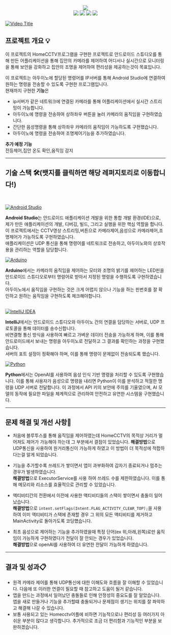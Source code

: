 <div align="center">
<img src="https://capsule-render.vercel.app/api?type=waving&color=gradient&height=350&&section=header&text=HomeCCTV%20AIoT%20project&fontSize=70">
</div>

<div align="center">
<img src="https://img.shields.io/badge/android%20studio-346ac1?style=for-the-badge&logo=android%20studio&logoColor=white">
<img src="https://img.shields.io/badge/IntelliJ_IDEA-000000.svg?style=for-the-badge&logo=intellij-idea&logoColor=white">
<img src="https://img.shields.io/badge/-Arduino-00979D?style=for-the-badge&logo=Arduino&logoColor=white">
<img src="https://img.shields.io/badge/python-3776AB?style=for-the-badge&logo=python&logoColor=white">
</div>

[![Video Title](https://img.youtube.com/vi/shorts/AlVvSRTxmKs/0.jpg)](https://www.youtube.com/watch?v=shorts/AlVvSRTxmKs)


## 프로젝트 개요 💡
이 프로젝트의 HomeCCTV프로그램을 구현한 프로젝트로 안드로이드 스튜디오를 통해 만든 어플리케이션을 통해 집안의 카메라를 제어하여 어디서나 실시간으로 모니터링을 통해 보안을 강화하고 집안의 조명을 제어하여 편리성을 제공하는것이 목표입니다.<br>

이 프로젝트는 아두이노에 할당된 명령어를 IP서버를 통해 Android Studio에 연결하여 원하는 명령을 전송할 수 있도록 구현한 프로그램입니다.<br>
현재까지 구현한 **기능**은<br>
- ip서버가 같은 네트워크에 연결된 카메라를 통해 어플리케이션에서 실시간 스트리밍이 가능합니다.
- 아두이노에 명령을 전송하여 상하좌우 버튼을 눌러 카메라의 움직임을 구현하였습니다.
- 간단한 음성명령을 통해 상하좌우 카메라의 움직임이 가능하도록 구현했습니다.
- 아두이노에 명령을 전송하여 조명제어기능을 추가하였습니다.
  
**추가 예정 기능**<br>
전등제어,집안 온도 확인,움직임 감지

--------------------------------------------

## 기술 스택 🛠️(뱃지를 클릭하면 해당 레퍼지토리로 이동합니다!)
<br>

[![Android Studio](https://img.shields.io/badge/Android_Studio-346ac1?style=for-the-badge&logo=android-studio&logoColor=white)](https://github.com/leeyooseok/HomeCCTVApp-Android.git)

**Android Studio**는 안드로이드 애플리케이션 개발을 위한 통합 개발 환경(IDE)으로, 제가 만든 애플리케이션의 개발, 디버깅, 빌드, 그리고 실행을 위한 핵심 역할을 합니다.<br>
이 프로젝트에서는 CCTV영상 스트리밍,버튼으로 카메라제어,음성으로 카메라제어,조명제어가 가능하도록 구현하였습니다.<br>
애플리케이션은 UDP 통신을 통해 명령어를 네트워크로 전송하고, 아두이노와의 상호작용을 관리하는 역할을 담당합니다.<br>

[![Arduino](https://img.shields.io/badge/Arduino-00979D?style=for-the-badge&logo=Arduino&logoColor=white)](https://github.com/leeyooseok/HomeCCTV-Arduino.git)

**Arduino**에서는 카메라의 움직임을 제어하는 모터와 조명의 밝기를 제어하는 LED핀을 안드로이드 스튜디오로부터 명령어로 받아서 지정된 명령을 수행하도록 구현하였습니다.<br>
아두이노에서 움직임을 구현하는 것은 크게 어렵지 않으나 기능을 하는 핀번호를 잘 확인하고 원하는 움직임을 구현하도록 체크해야합니다.<br>
<br>

[![IntelliJ IDEA](https://img.shields.io/badge/IntelliJ_IDEA-000000.svg?style=for-the-badge&logo=intellij-idea&logoColor=white)](https://github.com/leeyooseok/UDPServer.git)

**IntelliJ**에서는  안드로이드 스튜디오와 아두이노 간의 연결을 담당하는 서버로, UDP 프로토콜을 통해 데이터를 송수신합니다.<br> 
비연결형 통신 방식을 사용하여 빠르고 가벼운 데이터 전송을 가능하게 하며, 이를 통해 안드로이드에서 보내는 명령을 아두이노로 전달하고 그 결과를 확인하는 과정을 구현했습니다.<br>
서버의 포트 설정이 정확해야 하며, 이를 통해 명령이 문제없이 전송되도록 했습니다.
<br>

[![Python](https://img.shields.io/badge/python-3776AB?style=for-the-badge&logo=python&logoColor=white)](https://github.com/leeyooseok/HomeCCTV-openAI.git)

**Python**에서는 OpenAI를 사용하여 음성 인식 기반 명령을 처리할 수 있도록 구현했습니다. 이를 통해 사용자가 음성으로 명령을 내리면 Python이 이를 분석하고 적절한 명령을 UDP 서버로 전달합니다. 이 과정에서 API 키의 보안에 주의를 기울였으며, AI 모델의 동작에 필요한 파일을 체계적으로 관리하여 안전하고 유연한 시스템을 구현했습니다.

-----------------------------------------------------------------------

## 문제 해결 및 개선 사항🔑

- 처음에 블루투스를 통해 움직임을 제어하였는데 HomeCCTV의 목적상 거리가 멀어져도 제어가 가능해야 하는데 그 부분에서 결점이 있었습니다.
**해결방법**으로 UDP통신을 사용하여 원거리통신이 가능하게 하였고 이 방법이 더 목적성에 적합하다는걸 알게 되었습니다.

- 기능을 추가할수록 쓰레드가 쌓이면서 앱이 과부화하여 갑자기 종료되거나 멈추는 경우가 발생하였습니다.<br>
**해결방법**으로 ExecutorService를 사용 하여 쓰레드 수를 제한하였습니다. 이를 통해 메모리와 리소스를 효율적으로 관리할 수 있었습니다.
  
- 액티비티간의 전환에서 이전에 사용한 액티비티들의 스택이 쌓이면서 충돌이 일어났습니다.<br>
**해결방법**으로 ```intent.setFlags(Intent.FLAG_ACTIVITY_CLEAR_TOP);```을 사용 하여 이미 액티비티가 스택에 존재할 경우 그 위의 모든 액티비티를 제거하고 MainActivity로 돌아가도록 코딩헀습니다.

- 최초 음성으로 제어하는 기능을 추가하였을때 특정 단어(ex 위,아래,왼쪽)로만 움직임이 가능하게 구현하였다가 전달이 잘 안되는 경우가 있었습니다.<br>
**해결방법**으로 openAI를 사용하여 더 유연한 전달이 가능하게 하였습니다.

------------------------------------------

## 결과 및 성과📋

- 원격 카메라 제어를 통해 UDP통신에 대한 이해도와 흐름을 잘 이해할 수 있었습니다. 다음에 또 이러한 연결이 필요할 때 참고하고 도움이 될거 같습니다.
- 앱을 만드는 과정에서 일어났던 충돌들로 인해 안정성의 중요도를 잘 알았습니다. 앱을 새로 만들거나 기능을 추가할떄  충돌되거나 문제점이 생기는 위치를 잘 파악하고 해결해 나갈 수 있습니다.
- 보통 사용되고 있는 Homecctv어플에 비하면 기능적으로나 편리성 등 여러가지 아쉬운 부분이 많다고 생각합니다. 추가적으로 조금 더 편리함과 기능적인 부분을 보완하겠습니다.



